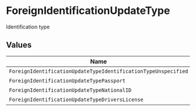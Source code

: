 # ForeignIdentificationUpdateType

Identification type


## Values

| Name                                                           | Value                                                          |
| -------------------------------------------------------------- | -------------------------------------------------------------- |
| `ForeignIdentificationUpdateTypeIdentificationTypeUnspecified` | IDENTIFICATION_TYPE_UNSPECIFIED                                |
| `ForeignIdentificationUpdateTypePassport`                      | PASSPORT                                                       |
| `ForeignIdentificationUpdateTypeNationalID`                    | NATIONAL_ID                                                    |
| `ForeignIdentificationUpdateTypeDriversLicense`                | DRIVERS_LICENSE                                                |